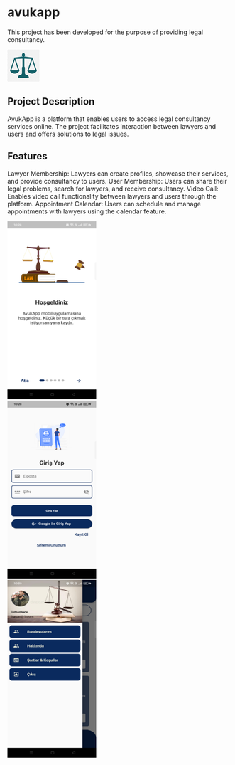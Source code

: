 # avukapp

This project has been developed for the purpose of providing legal consultancy.

![Proje Logo](assets/images/ic_launcher.png)


## Project Description

AvukApp is a platform that enables users to access legal consultancy services online. The project facilitates interaction between lawyers and users and offers solutions to legal issues.


## Features

Lawyer Membership: Lawyers can create profiles, showcase their services, and provide consultancy to users.
User Membership: Users can share their legal problems, search for lawyers, and receive consultancy.
Video Call: Enables video call functionality between lawyers and users through the platform.
Appointment Calendar: Users can schedule and manage appointments with lawyers using the calendar feature.


<div  style="display: inline-block; margin-right: 20px;">
<img src="assets/proje_img/1.png" alt=" " width="200" height="400" style=" margin-right: 110px;">
</div>

<div  style="display: inline-block; margin-right: 20px;">
<img src="assets/proje_img/2.png" alt=" " width="200" height="400" style=" margin-right: 110px;">

</div>
<div  style="display: inline-block; margin-right: 20px;">
<img src="assets/proje_img/3.png" alt=" " width="200" height="400" style=" margin-right: 110px;">
</div>